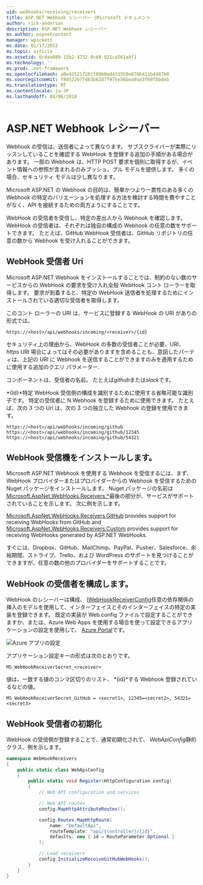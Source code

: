 ```yaml
---
uid: webhooks/receiving/receivers
title: ASP.NET Webhook レシーバー |Microsoft ドキュメント
author: rick-anderson
description: ASP.NET Webhook レシーバー
ms.author: aspnetcontent
manager: wpickett
ms.date: 01/17/2012
ms.topic: article
ms.assetid: 6cdea089-15b2-4732-8c68-921ca561a8f1
ms.technology: ''
ms.prod: .net-framework
ms.openlocfilehash: a8e42521f201f88b0ed433550e8786411b4487b0
ms.sourcegitcommit: f8852267f463b62d7f975e56bea9aa3f68fbbdeb
ms.translationtype: MT
ms.contentlocale: ja-JP
ms.lasthandoff: 04/06/2018
---
```

# <a name="aspnet-webhooks-receivers"></a>ASP.NET Webhook レシーバー

Webhook の受信は、送信者によって異なります。 サブスクライバーが実際にリッスンしていることを確認する WebHook を登録する追加の手順がある場合があります。 一部の Webhook は、HTTP POST 要求を個別に取得するが、イベント情報への参照が含まれるのみプッシュ、プル モデルを提供します。 多くの場合、セキュリティ モデルは少し異なります。

Microsoft ASP.NET の Webhook の目的は、簡単かつより一貫性のある多くの Webhook の特定のバリエーションを処理する方法を検討する時間を費やすことがなく、API を接続するための両方ようにすることです。

WebHook の受信者を受信し、特定の差出人から Webhook を確認します。 WebHook の受信者は、それぞれは独自の構成の Webhook の任意の数をサポートできます。 たとえば、GitHub WebHook 受信者は、GitHub リポジトリの任意の数から Webhook を受け入れることができます。

## <a name="webhook-receiver-uris"></a>WebHook 受信者 Uri

Microsoft ASP.NET Webhook をインストールすることでは、制約のない数のサービスからの WebHook の要求を受け入れ全般 WebHook コント ローラーを取得します。 要求が到着すると、特定の WebHook 送信者を処理するためにインストールされている適切な受信者を取得します。

このコント ローラーの URI は、サービスに登録する WebHook の URI がありの形式では。

```
https://<host>/api/webhooks/incoming/<receiver>/{id}
```

セキュリティ上の理由から、WebHook の多数の受信者ことが必要、URI、 *https* URI 場合によってはその必要がありますを含めることも、意図したパーティは、上記の URI に Webhook を送信することができますのみを適用するために使用する追加のクエリ パラメーター.

<em> <receiver> </em>コンポーネントは、受信者の名前。 たとえば<em>github</em>または<em>slack</em>です。

*{Id}*特定 WebHook 受信側の構成を識別するために使用する省略可能な識別子です。 特定の受信者に N Webhook を登録するために使用できます。 たとえば、次の 3 つの Uri は、次の 3 つの独立した Webhook の登録を使用できます。

```
https://<host>/api/webhooks/incoming/github
https://<host>/api/webhooks/incoming/github/12345
https://<host>/api/webhooks/incoming/github/54321
```

## <a name="installing-a-webhook-receiver"></a>WebHook 受信機をインストールします。

Microsoft ASP.NET Webhook を使用する Webhook を受信するには、まず、WebHook プロバイダーまたはプロバイダーからの Webhook を受信するための Nuget パッケージをインストールします。 Nuget パッケージの名前は[Microsoft.AspNet.WebHooks.Receivers.*](https://www.nuget.org/packages?q=Microsoft.AspNet.WebHooks.Receivers)最後の部分が、サービスがサポートされていることを示します。 次に例を示します。

[Microsoft.AspNet.WebHooks.Receivers.GitHub](https://www.nuget.org/packages?q=Microsoft.AspNet.WebHooks.Receivers.GitHub) provides support for receiving WebHooks from GitHub and [Microsoft.AspNet.WebHooks.Receivers.Custom](https://www.nuget.org/packages?q=Microsoft.AspNet.WebHooks.Receivers.Custom) provides support for receiving WebHooks generated by ASP.NET WebHooks.

すぐには、Dropbox、GitHub、MailChimp、PayPal、Pusher、Salesforce、余裕期間、ストライプ、Trello、および WordPress のサポートを見つけることができますが、任意の数の他のプロバイダーをサポートすることです。

## <a name="configuring-a-webhook-receiver"></a>WebHook の受信者を構成します。

WebHook のレシーバーは構成、 [IWebHookReceiverConfig](https://github.com/aspnet/WebHooks/blob/master/src/Microsoft.AspNet.WebHooks.Receivers/WebHooks/IWebHookReceiverConfig.cs)任意の依存関係の挿入のモデルを使用して、インターフェイスとそのインターフェイスの特定の実装を登録できます。 既定の実装が Web.config ファイルで設定することができますか、または、Azure Web Apps を使用する場合を使って設定できるアプリケーションの設定を使用して、 [Azure Portal](https://portal.azure.com/)です。

![Azure アプリの設定](_static/AzureAppSettings.png)

アプリケーション設定キーの形式は次のとおりです。

```
MS_WebHookReceiverSecret_<receiver>
```

値は、一致する値のコンマ区切りのリスト、 *{id}*する Webhook 登録されているなどの値。

```
MS_WebHookReceiverSecret_GitHub = <secret1>, 12345=<secret2>, 54321=<secret3>
```

## <a name="initializing-a-webhook-receiver"></a>WebHook 受信者の初期化

WebHook の受信側が登録することで、通常初期化されて、 *WebApiConfig*静的クラス、例を示します。

```csharp
namespace WebHookReceivers
{
    public static class WebApiConfig
    {
        public static void Register(HttpConfiguration config)
        {
            // Web API configuration and services

            // Web API routes
            config.MapHttpAttributeRoutes();

            config.Routes.MapHttpRoute(
                name: "DefaultApi",
                routeTemplate: "api/{controller}/{id}",
                defaults: new { id = RouteParameter.Optional }
            );

            // Load receivers
            config.InitializeReceiveGitHubWebHooks();
        }
    }
}
```
